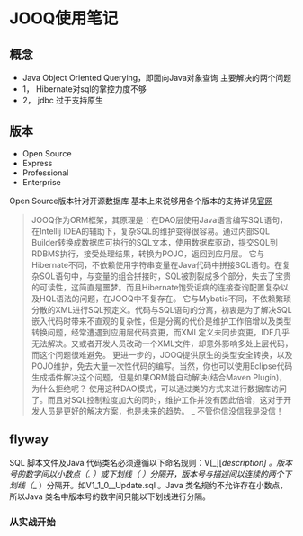 # JOOQ使用笔记

## 概念
* Java Object Oriented Querying，即面向Java对象查询 主要解决的两个问题
* 1， Hibernate对sql的掌控力度不够
* 2， jdbc 过于支持原生
## 版本
* Open Source 
* Express
* Professional
* Enterprise

Open Source版本针对开源数据库 基本上来说够用各个版本的支持详见[官网](https://www.jooq.org/legal/licensing#databases)
> JOOQ作为ORM框架，其原理是：在DAO层使用Java语言编写SQL语句，在Intellij IDEA的辅助下，复杂SQL的维护变得很容易。通过内部SQL Builder转换成数据库可执行的SQL文本，使用数据库驱动，提交SQL到RDBMS执行，接受处理结果，转换为POJO，返回到应用层。
它与Hibernate不同，不依赖使用字符串变量在Java代码中拼接SQL语句。在复杂SQL语句中，与变量的组合拼接时，SQL被割裂成多个部分，失去了宝贵的可读性，这简直是噩梦。而且Hibernate饱受诟病的连接查询配置复杂以及HQL语法的问题，在JOOQ中不复存在。
它与Mybatis不同，不依赖繁琐分散的XML进行SQL预定义。代码与SQL语句的分离，初衷是为了解决SQL嵌入代码时带来不直观的复杂性，但是分离的代价是维护工作倍增以及类型转换问题，经常遭遇到应用层代码变更，而XML定义未同步变更，IDE几乎无法解决。又或者开发人员改动一个XML文件，却意外影响多处上层代码，而这个问题很难避免。
更进一步的，JOOQ提供原生的类型安全转换，以及POJO维护，免去大量一次性代码的编写。当然，你也可以使用Eclipse代码生成插件解决这个问题，但是如果ORM能自动解决(结合Maven Plugin)，为什么拒绝呢？
使用这种DAO模式，可以通过类的方式来进行数据库访问了。而且对SQL控制粒度加大的同时，维护工作并没有因此倍增，这对于开发人员是更好的解决方案，也是未来的趋势。
_ 不管你信没信我是没信！


## flyway
SQL 脚本文件及Java 代码类名必须遵循以下命名规则：V<version>[_<SEQ>][__description] 。版本号的数字间以小数点（. ）或下划线（_ ）分隔开，版本号与描述间以连续的两个下划线（__ ）分隔开。如V1_1_0__Update.sql 。Java 类名规约不允许存在小数点，所以Java 类名中版本号的数字间只能以下划线进行分隔。
### 从实战开始